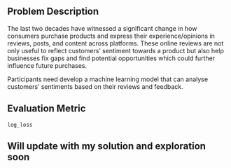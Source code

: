 ## Problem Description

The last two decades have witnessed a significant change in how consumers purchase products and express their experience/opinions in reviews, posts, and content across platforms. These online reviews are not only useful to reflect customers’ sentiment towards a product but also help businesses fix gaps and find potential opportunities which could further influence future purchases. 

Participants need develop a machine learning model that can analyse customers’ sentiments based on their reviews and feedback.


## Evaluation Metric
<code>log_loss</code>


## Will update with my solution and exploration soon
